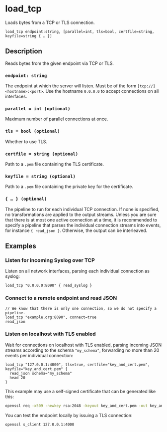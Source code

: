 # load_tcp

Loads bytes from a TCP or TLS connection.

```tql
load_tcp endpoint:string, [parallel=int, tls=bool, certfile=string, keyfile=string { … }]
```

## Description

Reads bytes from the given endpoint via TCP or TLS.

### `endpoint: string`

The endpoint at which the server will listen. Must be of the form
`[tcp://]<hostname>:<port>`. Use the hostname `0.0.0.0` to accept connections on
all interfaces.

### `parallel = int (optional)`

Maximum number of parallel connections at once.

### `tls = bool (optional)`

Whether to use TLS.

### `certfile = string (optional)`

Path to a `.pem` file containing the TLS certificate.

### `keyfile = string (optional)`

Path to a `.pem` file containing the private key for the certificate.

### `{ … } (optional)`

The pipeline to run for each individual TCP connection. If none is specified, no
transformations are applied to the output streams. Unless you are sure that
there is at most one active connection at a time, it is recommended to specify a
pipeline that parses the individual connection streams into events, for instance
`{ read_json }`. Otherwise, the output can be interleaved.

## Examples

### Listen for incoming Syslog over TCP

Listen on all network interfaces, parsing each individual connection as syslog:

```tql
load_tcp "0.0.0.0:8090" { read_syslog }
```

### Connect to a remote endpoint and read JSON

```tql
// We know that there is only one connection, so we do not specify a pipeline.
load_tcp "example.org:8090", connect=true
read_json
```

### Listen on localhost with TLS enabled

Wait for connections on localhost with TLS enabled, parsing incoming JSON
streams according to the schema `"my_schema"`, forwarding no more than 20 events
per individual connection:

```tql
load_tcp "127.0.0.1:4000", tls=true, certfile="key_and_cert.pem", keyfile="key_and_cert.pem" {
  read_json schema="my_schema"
  head 20
}
```

This example may use a self-signed certificate that can be generated like this:

```bash
openssl req -x509 -newkey rsa:2048 -keyout key_and_cert.pem -out key_and_cert.pem -days 365 -nodes
```

You can test the endpoint locally by issuing a TLS connection:

```bash
openssl s_client 127.0.0.1:4000
```
